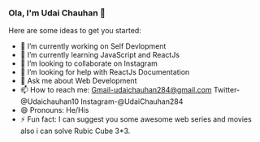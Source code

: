### Ola, I'm Udai Chauhan 👋

Here are some ideas to get you started:

- 🔭 I’m currently working on Self Devlopment
- 🌱 I’m currently learning JavaScript and ReactJs
- 👯 I’m looking to collaborate on Instagram 
- 🤔 I’m looking for help with ReactJs Documentation
- 💬 Ask me about Web Development
- 📫 How to reach me: Gmail-udaichauhan284@gmail.com Twitter-@Udaichauhan10 Instagram-@UdaiChauhan284
- 😄 Pronouns: He/His
- ⚡ Fun fact: I can suggest you some awesome web series and movies also i can solve Rubic Cube 3*3. 
